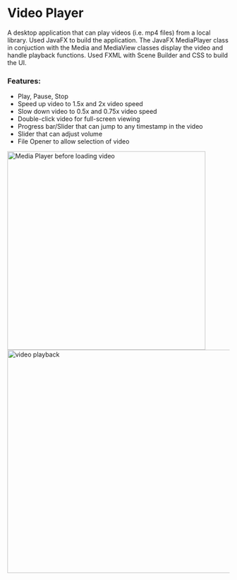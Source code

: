 # Video Player
A desktop application that can play videos (i.e. mp4 files) from a local library. Used JavaFX to build the application. The JavaFX MediaPlayer class in conjuction with the Media and MediaView classes display the video and handle playback functions. Used FXML with Scene Builder and CSS to build the UI. 
### Features: ###
* Play, Pause, Stop
* Speed up video to 1.5x and 2x video speed
* Slow down video to 0.5x and 0.75x video speed
* Double-click video for full-screen viewing
* Progress bar/Slider that can jump to any timestamp in the video
* Slider that can adjust volume
* File Opener to allow selection of video

<img width="449" alt="Media Player before loading video" src="https://user-images.githubusercontent.com/115580342/207488694-361ae0e9-6b06-4233-9233-35331a716418.png">

<img width="505" alt="video playback" src="https://user-images.githubusercontent.com/115580342/207488811-039652d0-da76-424b-a4d2-9f4d9b47637d.png">
